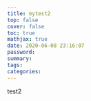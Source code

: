 ```yaml
---
title: mytest2
top: false
cover: false
toc: true
mathjax: true
date: 2020-06-08 23:16:07
password:
summary:
tags:
categories:
---
```

test2